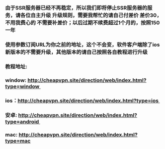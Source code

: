 ### 由于SSR服务器已经不再稳定，所以我们即将停止SSR服务器的服务，请各位自主升级 升级规则，需要我帮忙的请自己付差价 差价30，不用我费心的 不需要补差价；以后过期不续费超过1个月的，按照150一年 

### 使用参数订阅URL为你之前的地址，这个不会变，软件客户端除了ios新版本的不需要升级，其他版本的请自己按照各自教程进行升级 

### 教程地址: 
### window: http://cheapvpn.site/direction/web/index.html?type=window 
### ios：http://cheapvpn.site/direction/web/index.html?type=ios 
### 安卓: http://cheapvpn.site/direction/web/index.html?type=android 
### mac: http://cheapvpn.site/direction/web/index.html?type=mac
